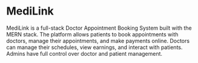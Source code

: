 # MediLink
MediLink is a full-stack Doctor Appointment Booking System built with the MERN stack. The platform allows patients to book appointments with doctors, manage their appointments, and make payments online. Doctors can manage their schedules, view earnings, and interact with patients. Admins have full control over doctor and patient management.
